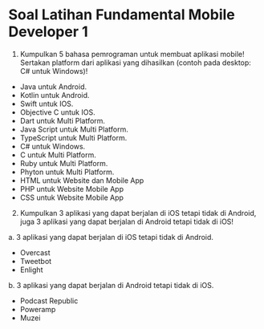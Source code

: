 # Soal Latihan Fundamental Mobile Developer 1

1. Kumpulkan 5 bahasa pemrograman untuk membuat aplikasi mobile! Sertakan platform dari aplikasi yang dihasilkan (contoh pada desktop: C# untuk Windows)!

- Java untuk Android.
- Kotlin untuk Android.
- Swift untuk IOS.
- Objective C untuk IOS.
- Dart untuk Multi Platform.
- Java Script untuk Multi Platform. 
- TypeScript untuk Multi Platform. 
- C# untuk Windows.
- C untuk Multi Platform. 
- Ruby untuk Multi Platform. 
- Phyton untuk Multi Platform.
- HTML untuk Website dan Mobile App
- PHP untuk Website Mobile App
- CSS untuk Website Mobile App

2. Kumpulkan 3 aplikasi yang dapat berjalan di iOS tetapi tidak di Android, juga 3 aplikasi yang dapat berjalan di Android tetapi tidak di iOS!

a. 3 aplikasi yang dapat berjalan di iOS tetapi tidak di Android.

- Overcast
- Tweetbot
- Enlight

b. 3 aplikasi yang dapat berjalan di Android tetapi tidak di iOS.

- Podcast Republic
- Poweramp
- Muzei